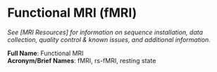 # Functional MRI (fMRI)
*See [MRI Resources] for information on sequence installation, data collection, quality control & known issues, and additional information.*

**Full Name**: Functional MRI  
**Acronym/Brief Names**: fMRI, rs-fMRI, resting state
